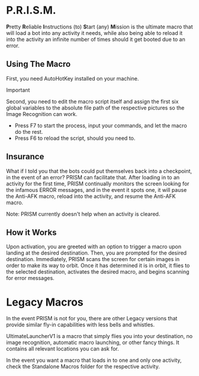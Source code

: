 # P.R.I.S.M.

**P**retty **R**eliable **I**nstructions (to) **S**tart (any) **M**ission is the ultimate macro that will load a bot into any activity it needs, while also being able to reload it into the activity an infinite number of times should it get booted due to an error.

## Using The Macro

First, you need AutoHotKey installed on your machine. 
> [!IMPORTANT]
> Second, you need to edit the macro script itself and assign the first six global variables to the absolute file path of the respective pictures so the Image Recognition can work.
- Press F7 to start the process, input your commands, and let the macro do the rest.
- Press F6 to reload the script, should you need to.

## Insurance

What if I told you that the bots could put themselves back into a checkpoint, in the event of an error?
PRISM can facilitate that. After loading in to an activity for the first time, PRISM continually monitors the screen looking for the infamous ERROR messages, and in the event it spots one, it will pause the Anti-AFK macro, reload into the activity, and resume the Anti-AFK macro.

Note: PRISM currently doesn't help when an activity is cleared. 

## How it Works

Upon activation, you are greeted with an option to trigger a macro upon landing at the desired destination. Then, you are prompted for the desired destination. Immediately, PRISM scans the screen for certain images in order to make its way to orbit. Once it has determined it is in orbit, it flies to the selected destination, activates the desired macro, and begins scanning for error messages.

# Legacy Macros

In the event PRISM is not for you, there are other Legacy versions that provide similar fly-in capabilities with less bells and whistles.

UltimateLauncherV1 is a macro that simply flies you into your destination, no image recognition, automatic macro launching, or other fancy things. It contains all relevant locations you can ask for.

In the event you want a macro that loads in to one and only one activity, check the Standalone Macros folder for the respective activity.
